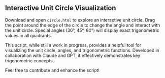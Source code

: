 ## Interactive Unit Circle Visualization

Download and open `circle.html` to explore an interactive unit circle. Drag the point around the edge of the circle to change the angle and interact with the unit circle. Special angles (30°, 45°, 60°) will display exact trigonometric values in all quadrants. 

This script, while still a work in progress, provides a helpful tool for visualizing the unit circle, angles, and trigonometric functions. Developed in collaboration with Claude and GPT, it effectively demonstrates key trigonometric concepts.

Feel free to contribute and enhance the script!

